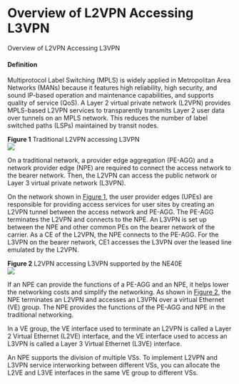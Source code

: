 Overview of L2VPN Accessing L3VPN
=================================

Overview of L2VPN Accessing L3VPN

#### Definition

Multiprotocol Label Switching (MPLS) is widely applied in Metropolitan Area Networks (MANs) because it features high reliability, high security, and sound IP-based operation and maintenance capabilities, and supports quality of service (QoS). A Layer 2 virtual private network (L2VPN) provides MPLS-based L2VPN services to transparently transmits Layer 2 user data over tunnels on an MPLS network. This reduces the number of label switched paths (LSPs) maintained by transit nodes.

**Figure 1** Traditional L2VPN accessing L3VPN  
![](images/fig_feature_image_0003994359.png)  

On a traditional network, a provider edge aggregation (PE-AGG) and a network provider edge (NPE) are required to connect the access network to the bearer network. Then, the L2VPN can access the public network or Layer 3 virtual private network (L3VPN).

On the network shown in [Figure 1](#EN-US_CONCEPT_0172370309__en-us_concept_0172356411_fig_dc_vrp_l2-l3_feature_500101), the user provider edges (UPEs) are responsible for providing access services for user sites by creating an L2VPN tunnel between the access network and PE-AGG. The PE-AGG terminates the L2VPN and connects to the NPE. An L3VPN is set up between the NPE and other common PEs on the bearer network of the carrier. As a CE of the L2VPN, the NPE connects to the PE-AGG. For the L3VPN on the bearer network, CE1 accesses the L3VPN over the leased line emulated by the L2VPN.

**Figure 2** L2VPN accessing L3VPN supported by the NE40E  
![](images/fig_feature_image_0003992754.png)  

If an NPE can provide the functions of a PE-AGG and an NPE, it helps lower the networking costs and simplify the networking. As shown in [Figure 2](#EN-US_CONCEPT_0172370309__en-us_concept_0172356411_fig_dc_vrp_l2-l3_feature_500102), the NPE terminates an L2VPN and accesses an L3VPN over a virtual Ethernet (VE) group. The NPE provides the functions of the PE-AGG and NPE in the traditional networking.

In a VE group, the VE interface used to terminate an L2VPN is called a Layer 2 Virtual Ethernet (L2VE) interface, and the VE interface used to access an L3VPN is called a Layer 3 Virtual Ethernet (L3VE) interface.

An NPE supports the division of multiple VSs. To implement L2VPN and L3VPN service interworking between different VSs, you can allocate the L2VE and L3VE interfaces in the same VE group to different VSs.